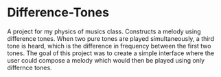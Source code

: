 Difference-Tones
================

A project for my physics of musics class. Constructs a melody using difference tones.
When two pure tones are played simultaneously, a third tone is heard, which is the difference in frequency between the first two tones.
The goal of this project was to create a simple interface where the user could compose a melody which would then be played using only differnce tones.
